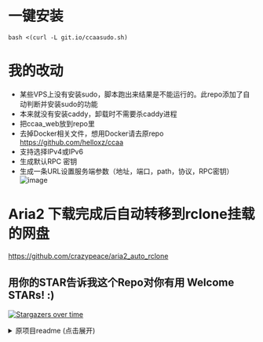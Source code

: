 # 一键安装
```
bash <(curl -L git.io/ccaasudo.sh)
```

# 我的改动
- 某些VPS上没有安装sudo，脚本跑出来结果是不能运行的。此repo添加了自动判断并安装sudo的功能
- 本来就没有安装caddy，卸载时不需要杀caddy进程
- 把ccaa_web放到repo里
- 去掉Docker相关文件，想用Docker请去原repo https://github.com/helloxz/ccaa
- 支持选择IPv4或IPv6
- 生成默认RPC 密钥
- 生成一条URL设置服务端参数（地址，端口，path，协议，RPC密钥）
![image](https://github.com/crazypeace/ccaa/assets/665889/77d91798-f39d-4a88-8b18-cc11bf25fb87)


# Aria2 下载完成后自动转移到rclone挂载的网盘
https://github.com/crazypeace/aria2_auto_rclone

## 用你的STAR告诉我这个Repo对你有用 Welcome STARs! :)

[![Stargazers over time](https://starchart.cc/crazypeace/ccaa.svg)](https://starchart.cc/crazypeace/ccaa)

<details>
    <summary>原项目readme (点击展开)</summary>

# CCAA

原为`CentOS + Caddy + AriaNg + Aria2`，故命名为CCAA，不过现在不仅仅支持CentOS，主流的Debian、Ubuntu也已经支持，自2.0版本已移除Caddy，改用Golang写了一个简单的webserver来运行AriaNg

- Aria2 提供离线下载
- ccaa_web支撑AriaNg运行
- AriaNg为Aria2 提供WEB界面
- Filemanager提供文件管理

### 主要功能

* 支持HTTP/HTTPS/FTP/BT/磁力链接等离线下载，断点续传等
* 文件管理、视频在线播放
* 完善的帮助文档

### 环境要求

* 支持的操作系统：CentOS 7-8、Debian 8-10、Ubuntu 16-18
* 操作系统要求64位

**虽然以上系统经过了基本测试，但不排除可能存着某些特殊情况无法安装，如有问题，请在Github Issues反馈**

### 安装CCAA

一键安装脚本（使用root用户）：
```bash
bash <(curl -L git.io/ccaasudo.sh)
```
如果出现`-bash: curl: command not found`错误，说明`curl`命令没安装，请输入下面的命令先安装`curl`，再回过头来执行上面的命令再来一次。

```bash
#Debian or Ubuntu
apt-get -y install curl
#CentOS
yum -y install curl
```

### 常用命令

* ccaa:进入CCAA操作界面
* ccaa status:查看CCAA运行状态
* ccaa stop:停止CCAA
* ccaa start:启动CCAA
* ccaa restart:重启CCAA
* ccaa -v:查看CCAA版本

### 注意 本脚本使用的不是官方的 Aria2
而是一个编译的成品. Github 上面的版本只更新到 v1.36.0 后续新版本(v1.37.0及以后)转到Gitlab上面了.
https://gitlab.com/q3aql/aria2-static-builds/
我搬了一个到本Repo, 脚本里使用的也是本Repo的url.

</details>
